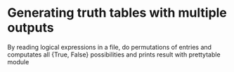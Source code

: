 # Generating truth tables with multiple outputs
By reading logical expressions in a file, do permutations of entries and computates all {True, False} possibilities and prints result with prettytable module
